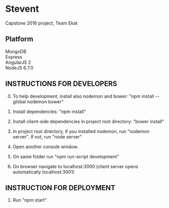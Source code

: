 # Stevent

Capstone 2016 project, Team Ekat  

## Platform   
MongoDB  
Express  
AngularJS 2  
NodeJS 6.7.0  

## INSTRUCTIONS FOR DEVELOPERS  

0. To help development, install also nodemon and bower: "npm install --global nodemon bower"  

1. Install dependencies: "npm install"  

2. Install client-side dependencies in project root directory: "bower install"  

3. In project root directory, if you installed nodemon, run "nodemon server". If not, run "node server"  

4. Open another console window.  

5. On same folder run "npm run-script development"  

6. On browser navigate to localhost:3000 (client server opens automatically localhost:3001)  

## INSTRUCTION FOR DEPLOYMENT

1. Run "npm start"